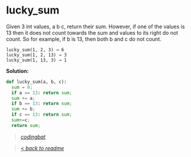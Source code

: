 # lucky_sum

Given 3 int values, a b c, return their sum. However, if one of the values is 13 then it does not count towards the sum and values to its right do not count. So for example, if b is 13, then both b and c do not count.

```
lucky_sum(1, 2, 3) → 6
lucky_sum(1, 2, 13) → 3
lucky_sum(1, 13, 3) → 1
```

**Solution:**

```python
def lucky_sum(a, b, c):
  sum = 0;
  if a == 13: return sum;
  sum += a;
  if b == 13: return sum;
  sum += b;
  if c == 13: return sum;
  sum+=c;
  return sum;
```

> _[codingbat](https://codingbat.com/prob/p107863)_

> [< _back to readme_](/README.md)